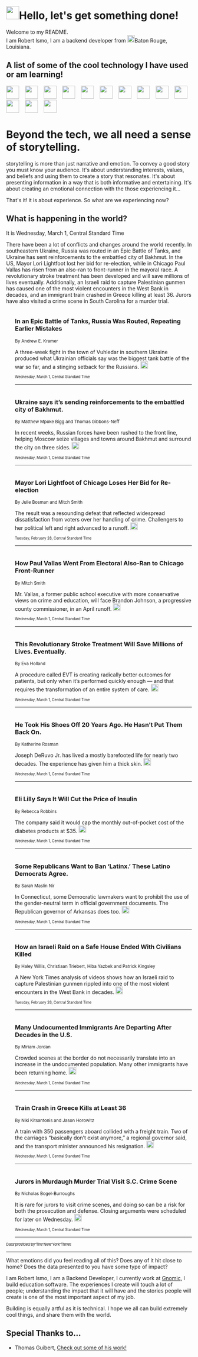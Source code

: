<h1><img src="https://emojis.slackmojis.com/emojis/images/1643514375/3493/hot-coffee.gif?1643514375" width="35"/>Hello, let's get something done!</h1>

<p>Welcome to my README.<br/>
I am Robert Ismo, I am a backend developer from <img src="https://emojis.slackmojis.com/emojis/images/1638395689/50435/moulin_rouge.png?1638395689" width="20"/>Baton Rouge, Louisiana.</p>
<h2>A list of some of the cool technology I have used or am learning!</h2>
<p>
<img src="https://emojis.slackmojis.com/emojis/images/1643516091/21142/meow_bongotap.gif?1643516091" width="35" alt="">
<img src="https://img.shields.io/badge/Favorite%20Frontend%20Framework-SvelteKit-f83903" alt="">
<img src="https://img.shields.io/badge/Second%20Favorite-Vue-40b581" alt="">
<img src="https://img.shields.io/badge/Most%20Used%20Runtime-Nodejs-78b061" alt="">
<img src="https://emojis.slackmojis.com/emojis/images/1643517416/34482/fire.gif?1643517416" width="35" alt="">
<img src="https://img.shields.io/badge/Javascript%20But%20Better-Typescript-0078ca" alt="">
<img src="https://img.shields.io/badge/Favorite%20Language-Elixir-3e244d" alt="">
<img src="https://img.shields.io/badge/Containerize%20Everything-Docker-6ac9ef" alt="">
<img src="https://emojis.slackmojis.com/emojis/images/1643514596/5999/meow_party.gif?1643514596" width="35" alt="">
<img src="https://img.shields.io/badge/API%20Love%20Language-Graphql-de32a5" alt="">
<img src="https://img.shields.io/badge/Our%20Favorite%20Version%20Controller-Git-e94f33" alt="">
<img src="https://img.shields.io/badge/Favorite%20Database-Redis-d42d1d" alt="">
<img src="https://emojis.slackmojis.com/emojis/images/1643514559/5584/deployparrot.gif?1643514559" width="35" alt="">
<img src="https://img.shields.io/badge/Container%20Interstate-RabbitMQ-f66200" alt="">
<img src="https://img.shields.io/badge/Gotta%20Learn-Kubernetes-316adf" alt="">
<img src="https://img.shields.io/badge/Really%20Mature%20Now-WASM-654fef" alt="">
<img src="https://emojis.slackmojis.com/emojis/images/1666642497/61942/dance_vibe.gif?1666642497" width="35" alt="">
<img src="https://img.shields.io/badge/For%20My%20M1-ARM64-657d96" alt="">
<img src="https://img.shields.io/badge/Loving%20This%20So%20Much-TailwindCSS-17bcb5" alt="">
<img src="https://img.shields.io/badge/Cool%20Build%20Tool-Vite-f9cb24" alt="">
<img src="https://emojis.slackmojis.com/emojis/images/1669231376/62819/working-on-it.gif?1669231376" width="35" alt="">
<img src="https://img.shields.io/badge/Fun%20and%20Easy%20Database-MongoDB-5f8c49" alt="">
<img src="https://img.shields.io/badge/JS%20Life%20Support-NPM-c73737" alt="">
<img src="https://img.shields.io/badge/I%20Liked%20It-DynamoDB-0073b9" alt="">
<img src="https://emojis.slackmojis.com/emojis/images/1643514045/46/question.gif?1643514045" width="35" alt="">
<img src="https://img.shields.io/badge/cool-React-60d6f9" alt="">
<img src="https://img.shields.io/badge/Future%20Big%20Project-Lambda-f37e00" alt="">
<img src="https://img.shields.io/badge/NPM%20But%20Better-PNPM-f1aa07" alt="">
<img src="https://emojis.slackmojis.com/emojis/images/1643514943/9662/fbwow.gif?1643514943" width="35" alt="">
<img src="https://img.shields.io/badge/First%20Language-C-662079" alt="">
<img src="https://img.shields.io/badge/Where%20I%20Deploy%20Frontend-Vercel-000000" alt="">
<img src="https://img.shields.io/badge/Who%20Does%20not%20Want%20an%20App-Swift-f9492a" alt="">
<img src="https://emojis.slackmojis.com/emojis/images/1643514058/151/javascript.png?1643514058" width="35" alt="">
<img src="https://img.shields.io/badge/cool-Python-fbd542" alt="">
<img src="https://img.shields.io/badge/Favorite%20Something-Stripe-656cdc" alt="">
<img src="https://img.shields.io/badge/Of%20Course-HTML5-ed6327" alt="">
<img src="https://emojis.slackmojis.com/emojis/images/1660415405/60731/bomb.gif?1660415405" width="35" alt="">
<img src="https://img.shields.io/badge/hate-CSS-2964ec" alt="">
<img src="https://img.shields.io/badge/Learning-CircleCI-141215" alt="">
<img src="https://img.shields.io/badge/Learning-Rust-fbbb3b" alt="">
<img src="https://emojis.slackmojis.com/emojis/images/1660415397/60712/writing-hand.gif?1660415397" width="35" alt="">
<img src="https://img.shields.io/badge/Dev%20Browser%20of%20Choice-Firefox-cc4e26" alt="">
<img src="https://img.shields.io/badge/Recoverying%20From%20Windows-UNIX-1781e3" alt="">
<img src="https://img.shields.io/badge/LOVE-LogSeq-90c1c2" alt="">
<img src="https://emojis.slackmojis.com/emojis/images/1643514066/223/kirby.gif?1643514066" width="35" alt="">
<img src="https://img.shields.io/badge/Daily%20Driver-MacOS-e6e6e8" alt="">
<img src="https://img.shields.io/badge/Git%20Server-Github-000000" alt="">
<img src="https://img.shields.io/badge/enjoyable-EC2-f17428" alt="">
<img src="https://emojis.slackmojis.com/emojis/images/1643514239/2069/excited.gif?1643514239" width="35" alt="">
</p>
<h1>Beyond the tech, we all need a sense of storytelling.</h1>
<p>storytelling is more than just narrative and emotion. To convey a good story you must know your audience. It's about understanding interests, values, and beliefs and using them to create a story that resonates. It's about presenting information in a way that is both informative and entertaining. It's about creating an emotional connection with the those experiencing it...</p>
<p>That's it! it is about experience. So what are we experiencing now?</p>
<h2>What is happening in the world?</h2>
<p>It is Wednesday, March 1, Central Standard Time</p>
<p>
There have been a lot of conflicts and changes around the world recently. In southeastern Ukraine, Russia was routed in an Epic Battle of Tanks, and Ukraine has sent reinforcements to the embattled city of Bakhmut. In the US, Mayor Lori Lightfoot lost her bid for re-election, while in Chicago Paul Vallas has risen from an also-ran to front-runner in the mayoral race. A revolutionary stroke treatment has been developed and will save millions of lives eventually. Additionally, an Israeli raid to capture Palestinian gunmen has caused one of the most violent encounters in the West Bank in decades, and an immigrant train crashed in Greece killing at least 36. Jurors have also visited a crime scene in South Carolina for a murder trial.</p>
<ol>
<img src="https://img.shields.io/badge/-world-blue" alt="">
<h3>In an Epic Battle of Tanks, Russia Was Routed, Repeating Earlier Mistakes</h3>
<sub>By Andrew E. Kramer</sub>
<p>A three-week fight in the town of Vuhledar in southern Ukraine produced what Ukrainian officials say was the biggest tank battle of the war so far, and a stinging setback for the Russians.  <a href="https://nyti.ms/3y3Mimm"><img src="https://developer.nytimes.com/files/poweredby_nytimes_30b.png?v=1583354208352" height="20"></a></p>
<sub><sub>Wednesday, March 1, Central Standard Time</sub></sub>
<hr/>
<img src="https://img.shields.io/badge/-world-blue" alt="">
<h3>Ukraine says it’s sending reinforcements to the embattled city of Bakhmut.</h3>
<sub>By Matthew Mpoke Bigg and Thomas Gibbons-Neff</sub>
<p>In recent weeks, Russian forces have been rushed to the front line, helping Moscow seize villages and towns around Bakhmut and surround the city on three sides.  <a href="https://nyti.ms/3ZpCJto"><img src="https://developer.nytimes.com/files/poweredby_nytimes_30b.png?v=1583354208352" height="20"></a></p>
<sub><sub>Wednesday, March 1, Central Standard Time</sub></sub>
<hr/>
<img src="https://img.shields.io/badge/-us-blue" alt="">
<h3>Mayor Lori Lightfoot of Chicago Loses Her Bid for Re-election</h3>
<sub>By Julie Bosman and Mitch Smith</sub>
<p>The result was a resounding defeat that reflected widespread dissatisfaction from voters over her handling of crime. Challengers to her political left and right advanced to a runoff.  <a href="https://nyti.ms/3IZttXB"><img src="https://developer.nytimes.com/files/poweredby_nytimes_30b.png?v=1583354208352" height="20"></a></p>
<sub><sub>Tuesday, February 28, Central Standard Time</sub></sub>
<hr/>
<img src="https://img.shields.io/badge/-us-blue" alt="">
<h3>How Paul Vallas Went From Electoral Also-Ran to Chicago Front-Runner</h3>
<sub>By Mitch Smith</sub>
<p>Mr. Vallas, a former public school executive with more conservative views on crime and education, will face Brandon Johnson, a progressive county commissioner, in an April runoff.  <a href="https://nyti.ms/3J3xMRI"><img src="https://developer.nytimes.com/files/poweredby_nytimes_30b.png?v=1583354208352" height="20"></a></p>
<sub><sub>Wednesday, March 1, Central Standard Time</sub></sub>
<hr/>
<img src="https://img.shields.io/badge/-magazine-blue" alt="">
<h3>This Revolutionary Stroke Treatment Will Save Millions of Lives. Eventually.</h3>
<sub>By Eva Holland</sub>
<p>A procedure called EVT is creating radically better outcomes for patients, but only when it’s performed quickly enough — and that requires the transformation of an entire system of care.  <a href="https://nyti.ms/3KLDJ6X"><img src="https://developer.nytimes.com/files/poweredby_nytimes_30b.png?v=1583354208352" height="20"></a></p>
<sub><sub>Wednesday, March 1, Central Standard Time</sub></sub>
<hr/>
<img src="https://img.shields.io/badge/-nyregion-blue" alt="">
<h3>He Took His Shoes Off 20 Years Ago. He Hasn’t Put Them Back On.</h3>
<sub>By Katherine Rosman</sub>
<p>Joseph DeRuvo Jr. has lived a mostly barefooted life for nearly two decades. The experience has given him a thick skin.  <a href="https://nyti.ms/3J23NK1"><img src="https://developer.nytimes.com/files/poweredby_nytimes_30b.png?v=1583354208352" height="20"></a></p>
<sub><sub>Wednesday, March 1, Central Standard Time</sub></sub>
<hr/>
<img src="https://img.shields.io/badge/-business-blue" alt="">
<h3>Eli Lilly Says It Will Cut the Price of Insulin</h3>
<sub>By Rebecca Robbins</sub>
<p>The company said it would cap the monthly out-of-pocket cost of the diabetes products at $35.  <a href="https://nyti.ms/3KMMa2e"><img src="https://developer.nytimes.com/files/poweredby_nytimes_30b.png?v=1583354208352" height="20"></a></p>
<sub><sub>Wednesday, March 1, Central Standard Time</sub></sub>
<hr/>
<img src="https://img.shields.io/badge/-nyregion-blue" alt="">
<h3>Some Republicans Want to Ban ‘Latinx.’ These Latino Democrats Agree.</h3>
<sub>By Sarah Maslin Nir</sub>
<p>In Connecticut, some Democratic lawmakers want to prohibit the use of the gender-neutral term in official government documents. The Republican governor of Arkansas does too.  <a href="https://nyti.ms/3kGUVzV"><img src="https://developer.nytimes.com/files/poweredby_nytimes_30b.png?v=1583354208352" height="20"></a></p>
<sub><sub>Wednesday, March 1, Central Standard Time</sub></sub>
<hr/>
<img src="https://img.shields.io/badge/-world-blue" alt="">
<h3>How an Israeli Raid on a Safe House Ended With Civilians Killed</h3>
<sub>By Haley Willis, Christiaan Triebert, Hiba Yazbek and Patrick Kingsley</sub>
<p>A New York Times analysis of videos shows how an Israeli raid to capture Palestinian gunmen rippled into one of the most violent encounters in the West Bank in decades.  <a href="https://nyti.ms/3YbFHAS"><img src="https://developer.nytimes.com/files/poweredby_nytimes_30b.png?v=1583354208352" height="20"></a></p>
<sub><sub>Tuesday, February 28, Central Standard Time</sub></sub>
<hr/>
<img src="https://img.shields.io/badge/-us-blue" alt="">
<h3>Many Undocumented Immigrants Are Departing After Decades in the U.S.</h3>
<sub>By Miriam Jordan</sub>
<p>Crowded scenes at the border do not necessarily translate into an increase in the undocumented population. Many other immigrants have been returning home.  <a href="https://nyti.ms/3KNyXWK"><img src="https://developer.nytimes.com/files/poweredby_nytimes_30b.png?v=1583354208352" height="20"></a></p>
<sub><sub>Wednesday, March 1, Central Standard Time</sub></sub>
<hr/>
<img src="https://img.shields.io/badge/-world-blue" alt="">
<h3>Train Crash in Greece Kills at Least 36</h3>
<sub>By Niki Kitsantonis and Jason Horowitz</sub>
<p>A train with 350 passengers aboard collided with a freight train. Two of the carriages “basically don’t exist anymore,” a regional governor said, and the transport minister announced his resignation.  <a href="https://nyti.ms/3ELrvaF"><img src="https://developer.nytimes.com/files/poweredby_nytimes_30b.png?v=1583354208352" height="20"></a></p>
<sub><sub>Wednesday, March 1, Central Standard Time</sub></sub>
<hr/>
<img src="https://img.shields.io/badge/-us-blue" alt="">
<h3>Jurors in Murdaugh Murder Trial Visit S.C. Crime Scene</h3>
<sub>By Nicholas Bogel-Burroughs</sub>
<p>It is rare for jurors to visit crime scenes, and doing so can be a risk for both the prosecution and defense. Closing arguments were scheduled for later on Wednesday.  <a href="https://nyti.ms/3EO7QqC"><img src="https://developer.nytimes.com/files/poweredby_nytimes_30b.png?v=1583354208352" height="20"></a></p>
<sub><sub>Wednesday, March 1, Central Standard Time</sub></sub>
<hr/>
</ol>
<a href="https://developer.nytimes.com"><sub><sub>Data provided by The New York Times</sub></sub></a>
<hr/>
<p>What emotions did you feel reading all of this? Does any of it hit close to home? Does the data presented to you have some type of impact?</p>
<p>I am Robert Ismo, I am a Backend Developer, I currently work at <a href="https://gnomic.education/">Gnomic</a>, I build education software. The experiences I create will touch a lot of people; understanding the impact that it will have and the stories people will create is one of the most important aspect of my job.</p>
<p>Building is equally artful as it is technical. I hope we all can build extremely cool things, and share them with the world.</p>
<h2>Special Thanks to...</h2>
<ul>
<li>Thomas Guibert, <a href="https://github.com/thmsgbrt/thmsgbrt">Check out some of his work!</a></li>
</ul>